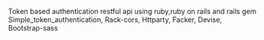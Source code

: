 Token based authentication restful api using ruby,ruby on rails and rails gem Simple_token_authentication, Rack-cors, Httparty, Facker, Devise, Bootstrap-sass

